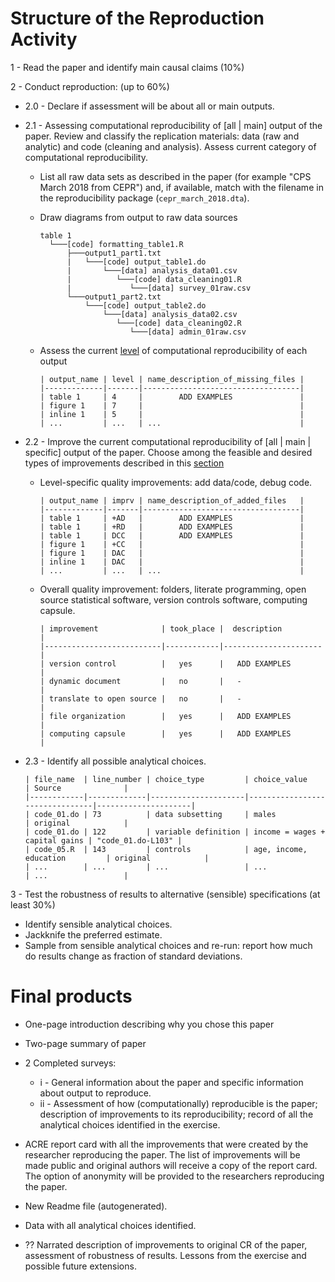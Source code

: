
# Structure of the Reproduction Activity
1 - Read the paper and identify main causal claims (10%)  

2 - Conduct reproduction: (up to 60%)  
  - 2.0 - Declare if assessment will be about all or main outputs.
  - 2.1 - Assessing computational reproducibility of [all | main] output of the paper.
  Review and classify the replication materials: data (raw and analytic) and code
  (cleaning and analysis). Assess current category of computational reproducibility.
      - List all raw data sets as described in the paper (for example "CPS March 2018 from CEPR") and, if available, match with the filename in the reproducibility package (`cepr_march_2018.dta`).   
      - Draw diagrams from output to raw data sources  

            table 1
              └───[code] formatting_table1.R
                  ├───output1_part1.txt  
                  |   └───[code] output_table1.do           
                  |       └───[data] analysis_data01.csv
                  |          └───[code] data_cleaning01.R
                  |             └───[data] survey_01raw.csv
                  └───output1_part2.txt  
                      └───[code] output_table2.do           
                          └───[data] analysis_data02.csv
                             └───[code] data_cleaning02.R
                                └───[data] admin_01raw.csv
      - Assess the current [level](README.md#levels-of-computational-reproducibility) of computational reproducibility of each output     

            | output_name | level | name_description_of_missing_files |
            |-------------|-------|-----------------------------------|
            | table 1     | 4     |        ADD EXAMPLES               |
            | figure 1    | 7     |                                   |
            | inline 1    | 5     |                                   |
            | ...         | ...   | ...                               |

  - 2.2 - Improve the current computational reproducibility of [all | main | specific] output of the paper. Choose among the feasible and desired types of improvements described in this [section](01_definitions.md#possible-improvements)
       - Level-specific quality improvements: add data/code, debug code.

             | output_name | imprv | name_description_of_added_files   |
             |-------------|-------|-----------------------------------|
             | table 1     | +AD   |        ADD EXAMPLES               |
             | table 1     | +RD   |        ADD EXAMPLES               |
             | table 1     | DCC   |        ADD EXAMPLES               |
             | figure 1    | +CC   |                                   |
             | figure 1    | DAC   |                                   |
             | inline 1    | DAC   |                                   |
             | ...         | ...   | ...                               |  

       - Overall quality improvement: folders, literate programming, open source statistical software, version controls software, computing capsule.      



             | improvement              | took_place |  description         |
             |--------------------------|------------|----------------------|
             | version control          |   yes      |   ADD EXAMPLES       |
             | dynamic document         |   no       |   -                  |
             | translate to open source |   no       |   -                  |
             | file organization        |   yes      |   ADD EXAMPLES       |
             | computing capsule        |   yes      |   ADD EXAMPLES       |    


  - 2.3 - Identify all possible analytical choices.   

        | file_name  | line_number | choice_type         | choice_value                   | Source              |
        |------------|-------------|---------------------|--------------------------------|---------------------|
        | code_01.do | 73          | data subsetting     | males                          | original            |
        | code_01.do | 122         | variable definition | income = wages + capital gains | "code_01.do-L103" |
        | code_05.R  | 143         | controls            | age, income, education         | original            |
        | ...        | ...         | ...                 | ...                            | ...                 | 

3 - Test the robustness of results to alternative (sensible) specifications (at least 30%)
  - Identify sensible analytical choices.
  - Jackknife the preferred estimate.
  - Sample from sensible analytical choices and re-run: report how much do results change as fraction of standard deviations.

# Final products
 -  One-page introduction describing why you chose this paper
 -  Two-page summary of paper
 -  2 Completed surveys:  
       - i  - General information about the paper and specific
      information about output to reproduce.  
       - ii - Assessment of how (computationally) reproducible is the paper;
       description of improvements to its reproducibility; record of all the
       analytical choices identified in the exercise.
 -  ACRE report card with all the improvements that were created by the researcher reproducing the paper. The list of improvements will be made public and original authors will receive a copy of the report card. The option of anonymity will be provided to the researchers reproducing the paper.     

 - New Readme file (autogenerated).
 - Data with all analytical choices identified.
 - ?? Narrated description of improvements to original CR of the paper, assessment of robustness of results. Lessons from the exercise and possible future extensions.
